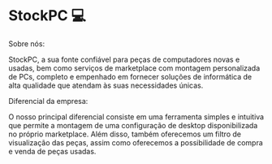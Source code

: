 # StockPC 💻 
Sobre nós:

StockPC, a sua fonte confiável para peças de computadores novas e usadas, bem como serviços de marketplace com montagem personalizada de PCs, completo e empenhado em fornecer soluções de informática de alta qualidade que atendam às suas necessidades únicas.

Diferencial da empresa: 

O nosso principal diferencial consiste em uma ferramenta simples e intuitiva que permite a montagem de uma configuração de desktop disponibilizada no próprio marketplace. Além disso, também oferecemos um filtro de visualização das peças, assim como oferecemos a possibilidade de compra e venda de peças usadas.
